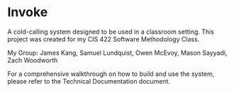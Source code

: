 # Invoke
A cold-calling system designed to be used in a classroom setting. This project was created for my CIS 422 Software
Methodology Class.

My Group: James Kang, Samuel Lundquist, Owen McEvoy, Mason Sayyadi, Zach Woodworth


For a comprehensive walkthrough on how to build and use the system, please refer to the Technical Documentation document. 
